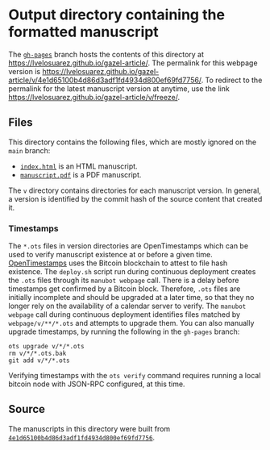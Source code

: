 # Output directory containing the formatted manuscript

The [`gh-pages`](https://github.com/lvelosuarez/gazel-article/tree/gh-pages) branch hosts the contents of this directory at <https://lvelosuarez.github.io/gazel-article/>.
The permalink for this webpage version is <https://lvelosuarez.github.io/gazel-article/v/4e1d65100b4d86d3adf1fd4934d800ef69fd7756/>.
To redirect to the permalink for the latest manuscript version at anytime, use the link <https://lvelosuarez.github.io/gazel-article/v/freeze/>.

## Files

This directory contains the following files, which are mostly ignored on the `main` branch:

+ [`index.html`](index.html) is an HTML manuscript.
+ [`manuscript.pdf`](manuscript.pdf) is a PDF manuscript.

The `v` directory contains directories for each manuscript version.
In general, a version is identified by the commit hash of the source content that created it.

### Timestamps

The `*.ots` files in version directories are OpenTimestamps which can be used to verify manuscript existence at or before a given time.
[OpenTimestamps](https://opentimestamps.org/) uses the Bitcoin blockchain to attest to file hash existence.
The `deploy.sh` script run during continuous deployment creates the `.ots` files through its `manubot webpage` call.
There is a delay before timestamps get confirmed by a Bitcoin block.
Therefore, `.ots` files are initially incomplete and should be upgraded at a later time, so that they no longer rely on the availability of a calendar server to verify.
The `manubot webpage` call during continuous deployment identifies files matched by `webpage/v/**/*.ots` and attempts to upgrade them.
You can also manually upgrade timestamps, by running the following in the `gh-pages` branch:

```shell
ots upgrade v/*/*.ots
rm v/*/*.ots.bak
git add v/*/*.ots
```

Verifying timestamps with the `ots verify` command requires running a local bitcoin node with JSON-RPC configured, at this time.

## Source

The manuscripts in this directory were built from
[`4e1d65100b4d86d3adf1fd4934d800ef69fd7756`](https://github.com/lvelosuarez/gazel-article/commit/4e1d65100b4d86d3adf1fd4934d800ef69fd7756).
